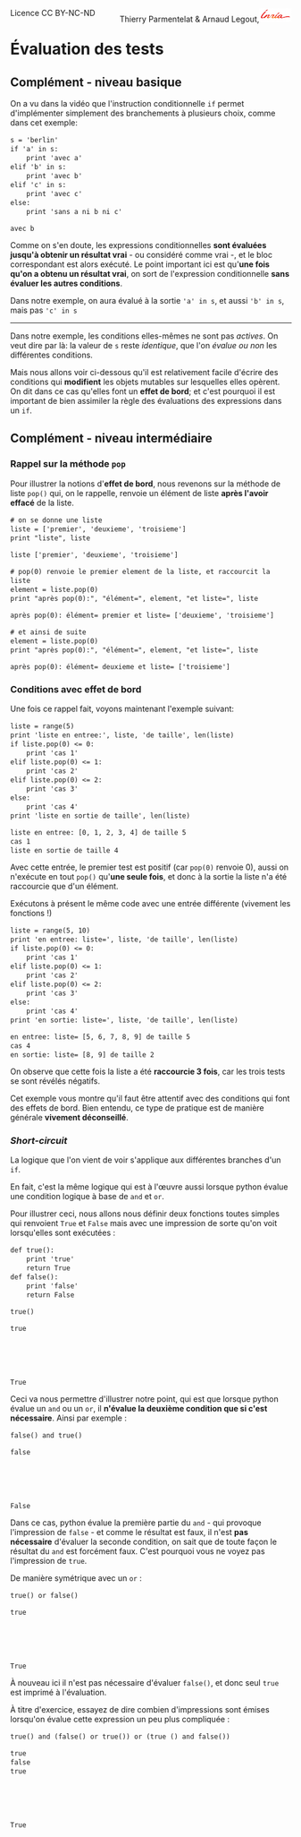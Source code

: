 
<span style="float:left;">Licence CC BY-NC-ND</span><span style="float:right;">Thierry Parmentelat &amp; Arnaud Legout,<img src="media/inria-25.png" style="display:inline"></span><br/>

# Évaluation des tests

## Complément - niveau basique

On a vu dans la vidéo que l'instruction conditionnelle `if` permet d'implémenter simplement des branchements à plusieurs choix, comme dans cet exemple:


```
s = 'berlin'
if 'a' in s:
    print 'avec a'
elif 'b' in s:
    print 'avec b'
elif 'c' in s:
    print 'avec c'
else:
    print 'sans a ni b ni c'
```

    avec b


Comme on s'en doute, les expressions conditionnelles **sont évaluées jusqu'à obtenir un résultat vrai** - ou considéré comme vrai -, et le bloc correspondant est alors exécuté. Le point important ici est qu'**une fois qu'on a obtenu un résultat vrai**, on sort de l'expression conditionnelle **sans évaluer les autres conditions**.

Dans notre exemple, on aura évalué à la sortie `'a' in s`, et aussi `'b' in s`, mais pas `'c' in s`

****

Dans notre exemple, les conditions elles-mêmes ne sont pas *actives*. On veut dire par là: la valeur de `s` reste *identique*, que l'on *évalue ou non* les différentes conditions.

Mais nous allons voir ci-dessous qu'il est relativement facile d'écrire des conditions qui **modifient** les objets mutables sur lesquelles elles opèrent. On dit dans ce cas qu'elles font un **effet de bord**; et c'est pourquoi il est important de bien assimiler la règle des évaluations des expressions dans un `if`. 

## Complément - niveau intermédiaire

### Rappel sur la méthode `pop`

Pour illustrer la notions d'**effet de bord**, nous revenons sur la méthode de liste `pop()` qui, on le rappelle, renvoie un élément de liste **après l'avoir effacé** de la liste. 


```
# on se donne une liste
liste = ['premier', 'deuxieme', 'troisieme']
print "liste", liste
```

    liste ['premier', 'deuxieme', 'troisieme']



```
# pop(0) renvoie le premier element de la liste, et raccourcit la liste
element = liste.pop(0)
print "après pop(0):", "élément=", element, "et liste=", liste
```

    après pop(0): élément= premier et liste= ['deuxieme', 'troisieme']



```
# et ainsi de suite
element = liste.pop(0)
print "après pop(0):", "élément=", element, "et liste=", liste
```

    après pop(0): élément= deuxieme et liste= ['troisieme']


### Conditions avec effet de bord

Une fois ce rappel fait, voyons maintenant l'exemple suivant:


```
liste = range(5)
print 'liste en entree:', liste, 'de taille', len(liste)
if liste.pop(0) <= 0:
    print 'cas 1'
elif liste.pop(0) <= 1:
    print 'cas 2'
elif liste.pop(0) <= 2:
    print 'cas 3'
else:
    print 'cas 4'
print 'liste en sortie de taille', len(liste)
```

    liste en entree: [0, 1, 2, 3, 4] de taille 5
    cas 1
    liste en sortie de taille 4


Avec cette entrée, le premier test est positif (car `pop(0)` renvoie 0), aussi on n'exécute en tout `pop()` qu'**une seule fois**, et donc à la sortie la liste n'a été raccourcie que d'un élément.

Exécutons à présent le même code avec une entrée différente (vivement les fonctions !)


```
liste = range(5, 10)
print 'en entree: liste=', liste, 'de taille', len(liste)
if liste.pop(0) <= 0:
    print 'cas 1'
elif liste.pop(0) <= 1:
    print 'cas 2'
elif liste.pop(0) <= 2:
    print 'cas 3'
else:
    print 'cas 4'
print 'en sortie: liste=', liste, 'de taille', len(liste)
```

    en entree: liste= [5, 6, 7, 8, 9] de taille 5
    cas 4
    en sortie: liste= [8, 9] de taille 2


On observe que cette fois la liste a été **raccourcie 3 fois**, car les trois tests se sont révélés négatifs.

Cet exemple vous montre qu'il faut être attentif avec des conditions qui font des effets de bord. Bien entendu, ce type de pratique est de manière générale **vivement déconseillé**.

### *Short-circuit*

La logique que l'on vient de voir s'applique aux différentes branches d'un `if`. 

En fait, c'est la même logique qui est à l'œuvre aussi lorsque python évalue une condition logique à base de `and` et `or`.

Pour illustrer ceci, nous allons nous définir deux fonctions toutes simples qui renvoient `True` et `False` mais avec une impression de sorte qu'on voit lorsqu'elles sont exécutées&nbsp;:


```
def true():
    print 'true'
    return True
def false():
    print 'false'
    return False
```


```
true()
```

    true





    True



Ceci va nous permettre d'illustrer notre point, qui est que lorsque python évalue un `and` ou un `or`, il **n'évalue la deuxième condition que si c'est nécessaire**. Ainsi par exemple&nbsp;: 


```
false() and true()
```

    false





    False



Dans ce cas, python évalue la première partie du `and` - qui provoque l'impression de `false` - et comme le résultat est faux, il n'est **pas nécessaire** d'évaluer la seconde condition, on sait que de toute façon le résultat du `and` est forcément faux. C'est pourquoi vous ne voyez pas l'impression de `true`.

De manière symétrique avec un `or`&nbsp;:


```
true() or false()
```

    true





    True



À nouveau ici il n'est pas nécessaire d'évaluer `false()`, et donc seul `true` est imprimé à l'évaluation.

À titre d'exercice, essayez de dire combien d'impressions sont émises lorsqu'on évalue cette expression un peu plus compliquée&nbsp;:


```
true() and (false() or true()) or (true () and false())
```

    true
    false
    true





    True


